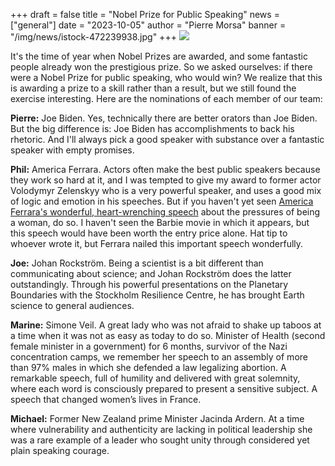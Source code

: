 +++
draft = false
title = "Nobel Prize for Public Speaking"
news = ["general"]
date = "2023-10-05"
author = "Pierre Morsa"
banner = "/img/news/istock-472239938.jpg"
+++
![](/img/news/istock-472239938.jpg)

It's the time of year when Nobel Prizes are awarded, and some fantastic people already won the prestigious prize. So we asked ourselves: if there were a Nobel Prize for public speaking, who would win? We realize that this is awarding a prize to a skill rather than a result, but we still found the exercise interesting. Here are the nominations of each member of our team:

**Pierre:** Joe Biden. Yes, technically there are better orators than Joe Biden. But the big difference is: Joe Biden has accomplishments to back his rhetoric. And I'll always pick a good speaker with substance over a fantastic speaker with empty promises.

**Phil:** America Ferrara. Actors often make the best public speakers because they work so hard at it, and I was tempted to give my award to former actor Volodymyr Zelenskyy who is a very powerful speaker, and uses a good mix of logic and emotion in his speeches. But if you haven't yet seen [America Ferrara's wonderful, heart-wrenching speech](https://www.youtube.com/watch?v=EsY9c9WodcE) about the pressures of being a woman, do so. I haven't seen the Barbie movie in which it appears, but this speech would have been worth the entry price alone. Hat tip to whoever wrote it, but Ferrara nailed this important speech wonderfully.

**Joe:** Johan Rockström. Being a scientist is a bit different than communicating about science; and Johan Rockström does the latter outstandingly. Through his powerful presentations on the Planetary Boundaries with the Stockholm Resilience Centre, he has brought Earth science to general audiences.

**Marine:** Simone Veil. A great lady who was not afraid to shake up taboos at a time when it was not as easy as today to do so. Minister of Health (second female minister in a government) for 6 months, survivor of the Nazi concentration camps, we remember her speech to an assembly of more than 97% males in which she defended a law legalizing abortion. A remarkable speech, full of humility and delivered with great solemnity, where each word is consciously prepared to present a sensitive subject. A speech that changed women’s lives in France.

**Michael:** Former New Zealand prime Minister Jacinda Ardern. At a time where vulnerability and authenticity are lacking in political leadership she was a rare example of a leader who sought unity through considered yet plain speaking courage.